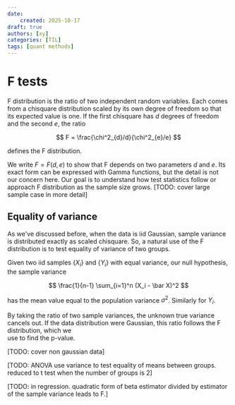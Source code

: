 ```yaml
---
date:
    created: 2025-10-17
draft: true
authors: [xy]
categories: [TIL]
tags: [quant methods]
---
```


# F tests

F distribution is the ratio of two independent random variables. Each comes from a chisquare distribution
scaled by its own degree of freedom so that its expected value is one. If the first chisquare has $d$ degrees of freedom and the second $e$, the ratio 

$$
F = \frac{\chi^2_{d}/d}{\chi^2_{e}/e}
$$

defines the F distribution. 

We write $F = F(d,e)$ to show that F depends on two parameters $d$ and $e$. Its exact form can be expressed with Gamma functions, but the detail is not our concern here. 
Our goal is to understand how test statistics follow or approach F distribution as the sample size grows. [TODO: cover large sample case in more detail]

## Equality of variance

As we've discussed before, when the data is iid Gaussian, sample variance is distributed exactly as 
scaled chisquare. So, a natural use of the F distribution is to test equality of variance of two groups. 

Given two iid samples $\{X_i\}$ and $\{Y_i\}$ with equal variance, our null hypothesis, the sample variance 

$$
\frac{1}{n-1} \sum_{i=1}^n (X_i - \bar X)^2 
$$

has the mean value equal to the population variance $\sigma^2$. Similarly for $Y_i$. 

By taking the ratio of two sample variances, the unknown true variance cancels out. 
If the data distribution were Gaussian, this ratio follows the F distribution, which we  
use to find the p-value.  

[TODO: cover non gaussian data]

[TODO: ANOVA use variance to test equality of means between groups. reduced to t test when the number of groups is 2]

[TODO: in regression. quadratic form of beta estimator divided by estimator of the sample variance leads to F.]